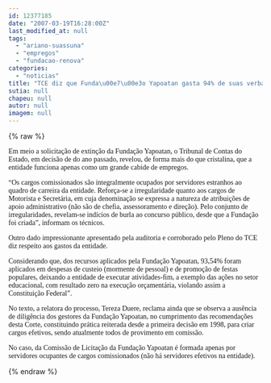 ```yaml
---
id: 12377185
date: "2007-03-19T16:28:00Z"
last_modified_at: null
tags:
  - "ariano-suassuna"
  - "empregos"
  - "fundacao-renova"
categories:
  - "noticias"
title: "TCE diz que Funda\u00e7\u00e3o Yapoatan gasta 94% de suas verbas com pessoal, servindo s\u00f3 de cabide de empregos"
sutia: null
chapeu: null
autor: null
imagem: null
---
```

{% raw %}
<p><P><FONT face=Verdana>Em meio a solicitação de extinção da Fundação Yapoatan, o Tribunal de Contas do Estado, em decisão de do ano passado, revelou, de forma mais do que cristalina, que a entidade funciona apenas como um grande cabide de empregos.</FONT></P></p>
<p><P><FONT face=Verdana>“Os cargos comissionados são integralmente ocupados por servidores estranhos ao quadro de carreira da entidade. Reforça-se a irregularidade quanto aos cargos de Motorista e Secretária, em cuja denominação se expressa a natureza de atribuições de apoio administrativo (não são de chefia, assessoramento e direção). Pelo conjunto de irregularidades, revelam-se indícios de burla ao concurso público, desde que a Fundação foi criada”, informam os técnicos.</FONT></P></p>
<p><P><FONT face=Verdana>Outro dado impressionante apresentado pela auditoria e corroborado pelo Pleno do TCE diz respeito aos gastos da entidade.</FONT></P></p>
<p><P><FONT face=Verdana>Considerando que, dos recursos aplicados pela Fundação Yapoatan, 93,54% foram aplicados em despesas de custeio (mormente de pessoal) e de promoção de festas populares, deixando a entidade de executar atividades-fim, a exemplo das ações no setor educacional, com resultado zero na execução orçamentária, violando assim a Constituição Federal”.</FONT></P></p>
<p><P><FONT face=Verdana>No texto, a relatora do processo, Tereza Duere, reclama ainda que se observa a ausência de diligência dos gestores da Fundação Yapoatan, no cumprimento das recomendações desta Corte, constituindo prática reiterada desde a primeira decisão em 1998, para criar cargos efetivos, sendo atualmente todos de provimento em comissão.</FONT></P></p>
<p><P><FONT face=Verdana>No caso, da Comissão de Licitação da Fundação Yapoatan é formada apenas por servidores ocupantes de cargos comissionados (não há servidores efetivos na entidade).<BR></FONT></P> </p>
{% endraw %}